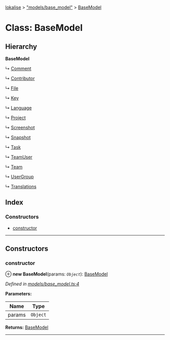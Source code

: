 [lokalise](../README.md) > ["models/base_model"](../modules/_models_base_model_.md) > [BaseModel](../classes/_models_base_model_.basemodel.md)

# Class: BaseModel

## Hierarchy

**BaseModel**

↳  [Comment](_models_comment_.comment.md)

↳  [Contributor](_models_contributor_.contributor.md)

↳  [File](_models_file_.file.md)

↳  [Key](_models_key_.key.md)

↳  [Language](_models_language_.language.md)

↳  [Project](_models_project_.project.md)

↳  [Screenshot](_models_screenshot_.screenshot.md)

↳  [Snapshot](_models_snapshot_.snapshot.md)

↳  [Task](_models_task_.task.md)

↳  [TeamUser](_models_team_user_.teamuser.md)

↳  [Team](_models_team_.team.md)

↳  [UserGroup](_models_user_group_.usergroup.md)

↳  [Translations](_models_translation_.translations.md)

## Index

### Constructors

* [constructor](_models_base_model_.basemodel.md#constructor)

---

## Constructors

<a id="constructor"></a>

###  constructor

⊕ **new BaseModel**(params: *`Object`*): [BaseModel](_models_base_model_.basemodel.md)

*Defined in [models/base_model.ts:4](https://github.com/lokalise/node-lokalise-api/blob/7c5421a/src/models/base_model.ts#L4)*

**Parameters:**

| Name | Type |
| ------ | ------ |
| params | `Object` |

**Returns:** [BaseModel](_models_base_model_.basemodel.md)

___

